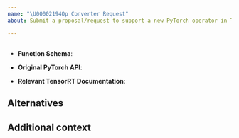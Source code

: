 ```yaml
---
name: "\U00002194Op Converter Request"
about: Submit a proposal/request to support a new PyTorch operator in TRTorch

---
```


##
<!-- Name of operator to add support for -->

- **Function Schema**:

- **Original PyTorch API**:

- **Relevant TensorRT Documentation**:

## Alternatives

<!-- A clear and concise description of any alternative solutions you've considered, if any. -->

## Additional context

<!-- Add any other context or screenshots about the operator request here. -->
